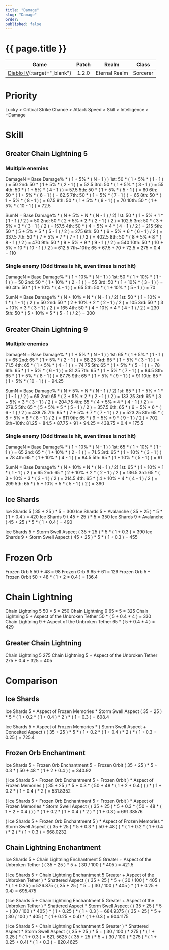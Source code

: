 ```yaml
---
title: "Damage"
slug: "Damage"
order: 
published: false
---
```


# {{ page.title }}

|                             Game                             | Patch |     Realm     |  Class   |
| :----------------------------------------------------------: | :---: | :-----------: | :------: |
| [Diablo IV](https://diablo4.blizzard.com/){:target="_blank"} | 1.2.0 | Eternal Realm | Sorcerer |

# Priority
Lucky > Critical Strike Chance > Attack Speed > Skill > Intelligence > +Damage

# Skill

## Greater Chain Lightning 5

### Multiple enemies
DamageN = Base Damage% * ( 1 + 5% * ( N - 1 ) )
  1st: 50 * ( 1 + 5% * ( 1 - 1 ) ) = 50
  2nd: 50 * ( 1 + 5% * ( 2 - 1 ) ) = 52.5
  3rd: 50 * ( 1 + 5% * ( 3 - 1 ) ) = 55
  4th: 50 * ( 1 + 5% * ( 4 - 1 ) ) = 57.5
  5th: 50 * ( 1 + 5% * ( 5 - 1 ) ) = 60
  6th: 50 * ( 1 + 5% * ( 6 - 1 ) ) = 62.5
  7th: 50 * ( 1 + 5% * ( 7 - 1 ) ) = 65
  8th: 50 * ( 1 + 5% * ( 8 - 1 ) ) = 67.5
  9th: 50 * ( 1 + 5% * ( 9 - 1 ) ) = 70
  10th: 50 * ( 1 + 5% * ( 10 - 1 ) ) = 72.5

SumN = Base Damage% * ( N + 5% * N * ( N - 1 ) / 2)
  1st: 50 * ( 1 + 5% * 1 * ( 1 - 1 ) / 2 ) = 50
  2nd: 50 * ( 2 + 5% * 2 * ( 2 - 1 ) / 2 ) = 102.5
  3rd: 50 * ( 3 + 5% * 3 * ( 3 - 1 ) / 2 ) = 157.5
  4th: 50 * ( 4 + 5% * 4 * ( 4 - 1 ) / 2 ) = 215
  5th: 50 * ( 5 + 5% * 5 * ( 5 - 1 ) / 2 ) = 275
  6th: 50 * ( 6 + 5% * 6 * ( 6 - 1 ) / 2 ) = 337.5
  7th: 50 * ( 7 + 5% * 7 * ( 7 - 1 ) / 2 ) = 402.5
  8th: 50 * ( 8 + 5% * 8 * ( 8 - 1 ) / 2 ) = 470
  9th: 50 * ( 9 + 5% * 9 * ( 9 - 1 ) / 2 ) = 540
  10th: 50 * ( 10 + 5% * 10 * ( 10 - 1 ) / 2 ) = 612.5
  7th~10th: 65 + 67.5 + 70 + 72.5 = 275 * 0.4 = 110

### Single enemy (Odd times is hit, even times is not hit)
DamageN = Base Damage% * ( 1 + 10% * ( N - 1 ) )
  1st: 50 * ( 1 + 10% * ( 1 - 1 ) ) = 50
  2nd: 50 * ( 1 + 10% * ( 2 - 1 ) ) = 55
  3rd: 50 * ( 1 + 10% * ( 3 - 1 ) ) = 60
  4th: 50 * ( 1 + 10% * ( 4 - 1 ) ) = 65
  5th: 50 * ( 1 + 10% * ( 5 - 1 ) ) = 70

SumN = Base Damage% * ( N + 10% * N * ( N - 1 ) / 2)
  1st: 50 * ( 1 + 10% * 1 * ( 1 - 1 ) / 2 ) = 50
  2nd: 50 * ( 2 + 10% * 2 * ( 2 - 1 ) / 2 ) = 105
  3rd: 50 * ( 3 + 10% * 3 * ( 3 - 1 ) / 2 ) = 165
  4th: 50 * ( 4 + 10% * 4 * ( 4 - 1 ) / 2 ) = 230
  5th: 50 * ( 5 + 10% * 5 * ( 5 - 1 ) / 2 ) = 300

## Greater Chain Lightning 9

### Multiple enemies
DamageN = Base Damage% * ( 1 + 5% * ( N - 1 ) )
  1st: 65 * ( 1 + 5% * ( 1 - 1 ) ) = 65
  2nd: 65 * ( 1 + 5% * ( 2 - 1 ) ) = 68.25
  3rd: 65 * ( 1 + 5% * ( 3 - 1 ) ) = 71.5
  4th: 65 * ( 1 + 5% * ( 4 - 1 ) ) = 74.75
  5th: 65 * ( 1 + 5% * ( 5 - 1 ) ) = 78
  6th: 65 * ( 1 + 5% * ( 6 - 1 ) ) = 81.25
  7th: 65 * ( 1 + 5% * ( 7 - 1 ) ) = 84.5
  8th: 65 * ( 1 + 5% * ( 8 - 1 ) ) = 87.75
  9th: 65 * ( 1 + 5% * ( 9 - 1 ) ) = 91
  10th: 65 * ( 1 + 5% * ( 10 - 1 ) ) = 94.25

SumN = Base Damage% * ( N + 5% * N * ( N - 1 ) / 2)
  1st: 65 * ( 1 + 5% * 1 * ( 1 - 1 ) / 2 ) = 65
  2nd: 65 * ( 2 + 5% * 2 * ( 2 - 1 ) / 2 ) = 133.25
  3rd: 65 * ( 3 + 5% * 3 * ( 3 - 1 ) / 2 ) = 204.75
  4th: 65 * ( 4 + 5% * 4 * ( 4 - 1 ) / 2 ) = 279.5
  5th: 65 * ( 5 + 5% * 5 * ( 5 - 1 ) / 2 ) = 357.5
  6th: 65 * ( 6 + 5% * 6 * ( 6 - 1 ) / 2 ) = 438.75
  7th: 65 * ( 7 + 5% * 7 * ( 7 - 1 ) / 2 ) = 523.25
  8th: 65 * ( 8 + 5% * 8 * ( 8 - 1 ) / 2 ) = 611
  9th: 65 * ( 9 + 5% * 9 * ( 9 - 1 ) / 2 ) = 702
  6th~10th: 81.25 + 84.5 + 87.75 + 91 + 94.25 = 438.75 * 0.4 = 175.5

### Single enemy (Odd times is hit, even times is not hit)
DamageN = Base Damage% * ( 1 + 10% * ( N - 1 ) )
  1st: 65 * ( 1 + 10% * ( 1 - 1 ) ) = 65
  2nd: 65 * ( 1 + 10% * ( 2 - 1 ) ) = 71.5
  3rd: 65 * ( 1 + 10% * ( 3 - 1 ) ) = 78
  4th: 65 * ( 1 + 10% * ( 4 - 1 ) ) = 84.5
  5th: 65 * ( 1 + 10% * ( 5 - 1 ) ) = 91

SumN = Base Damage% * ( N + 10% * N * ( N - 1 ) / 2)
  1st: 65 * ( 1 + 10% * 1 * ( 1 - 1 ) / 2 ) = 65
  2nd: 65 * ( 2 + 10% * 2 * ( 2 - 1 ) / 2 ) = 136.5
  3rd: 65 * ( 3 + 10% * 3 * ( 3 - 1 ) / 2 ) = 214.5
  4th: 65 * ( 4 + 10% * 4 * ( 4 - 1 ) / 2 ) = 299
  5th: 65 * ( 5 + 10% * 5 * ( 5 - 1 ) / 2 ) = 390

## Ice Shards
Ice Shards 5
  ( 35 + 25 ) * 5 = 300
Ice Shards 5 * Avalanche
  ( 35 + 25 ) * 5 * ( 1 + 0.4 ) = 420
Ice Shards 9
  ( 45 + 25 ) * 5 = 350
Ice Shards 9 * Avalanche
  ( 45 + 25 ) * 5 * ( 1 + 0.4 ) = 490

Ice Shards 5 + Storm Swell Aspect
  ( 35 + 25 ) * 5 * ( 1 + 0.3 ) = 390
Ice Shards 9 + Storm Swell Aspect
  ( 45 + 25 ) * 5 * ( 1 + 0.3 ) = 455

# Frozen Orb
Frozen Orb 5
  50 + 48 = 98
Frozen Orb 9
  65 + 61 = 126
Frozen Orb 5 + Frozen Orbit
  50 + 48 * ( 1 + 2 * 0.4 ) = 136.4

# Chain Lightning
Chain Lightning 5
  50 * 5 = 250
Chain Lightning 9
  65 * 5 = 325
Chain Lightning 5 + Aspect of the Unbroken Tether
  50 * ( 5 + 0.4 * 4 ) = 330
Chain Lightning 9 + Aspect of the Unbroken Tether
  65 * ( 5 + 0.4 * 4 ) = 429

## Greater Chain Lightning
Chain Lightning 5
  275
Chain Lightning 5 + Aspect of the Unbroken Tether
  275 + 0.4 * 325 = 405

# Comparison

## Ice Shards
Ice Shards 5 * Aspect of Frozen Memories * Storm Swell Aspect
  ( 35 + 25 ) * 5 * ( 1 + 0.2 * ( 1 + 0.4 ) * 2 ) * ( 1 + 0.3 ) = 608.4

Ice Shards 5 * Aspect of Frozen Memories * ( Storm Swell Aspect + Conceited Aspect )
  ( 35 + 25 ) * 5 * ( 1 + 0.2 * ( 1 + 0.4 ) * 2 ) * ( 1 + 0.3 + 0.25 ) = 725.4

## Frozen Orb Enchantment
Ice Shards 5 + Frozen Orb Enchantment 5 + Frozen Orbit
  ( 35 + 25 ) * 5 + 0.3 * ( 50 + 48 * ( 1 + 2 * 0.4 ) ) = 340.92

( Ice Shards 5 + Frozen Orb Enchantment 5 + Frozen Orbit ) * Aspect of Frozen Memories
  ( ( 35 + 25 ) * 5 + 0.3 * ( 50 + 48 * ( 1 + 2 * 0.4 ) ) ) * ( 1 + 0.2 * ( 1 + 0.4 ) * 2 ) = 531.8352

( Ice Shards 5 + Frozen Orb Enchantment 5 + Frozen Orbit ) * Aspect of Frozen Memories * Storm Swell Aspect
  ( ( 35 + 25 ) * 5 + 0.3 * ( 50 + 48 * ( 1 + 2 * 0.4 ) ) ) * ( 1 + 0.2 * ( 1 + 0.4 ) * 2 ) * ( 1 + 0.3 ) = 691.38576

( Ice Shards 5 + Frozen Orb Enchantment 5 ) * Aspect of Frozen Memories * Storm Swell Aspect
  ( ( 35 + 25 ) * 5 + 0.3 * ( 50 + 48 ) ) * ( 1 + 0.2 * ( 1 + 0.4 ) * 2 ) * ( 1 + 0.3 ) = 668.0232

## Chain Lightning Enchantment
Ice Shards 5 + Chain Lightning Enchantment 5 Greater + Aspect of the Unbroken Tether
  ( ( 35 + 25 ) * 5 + ( 30 / 100 ) * 405 ) = 421.5

( Ice Shards 5 + Chain Lightning Enchantment 5 Greater + Aspect of the Unbroken Tether ) * Shattered Aspect
  ( ( 35 + 25 ) * 5 + ( 30 / 100 ) * 405 ) * ( 1 + 0.25 ) = 526.875
  ( ( 35 + 25 ) * 5 + ( 30 / 100 ) * 405 ) * ( 1 + 0.25 + 0.4) = 695.475

( Ice Shards 5 + Chain Lightning Enchantment 5 Greater + Aspect of the Unbroken Tether ) * Shattered Aspect * Storm Swell Aspect
  ( ( 35 + 25 ) * 5 + ( 30 / 100 ) * 405 ) * ( 1 + 0.25 ) * ( 1 + 0.3 ) = 684.9375
  ( ( 35 + 25 ) * 5 + ( 30 / 100 ) * 405 ) * ( 1 + 0.25 + 0.4) * ( 1 + 0.3 ) = 904.1175

( Ice Shards 5 + Chain Lightning Enchantment 5 Greater ) * Shattered Aspect * Storm Swell Aspect
  ( ( 35 + 25 ) * 5 + ( 30 / 100 ) * 275 ) * ( 1 + 0.25 ) * ( 1 + 0.3 ) = 621.  5625
  ( ( 35 + 25 ) * 5 + ( 30 / 100 ) * 275 ) * ( 1 + 0.25 + 0.4) * ( 1 + 0.3 ) = 820.4625
